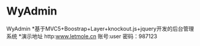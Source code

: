# WyAdmin
WyAdmin
*基于MVC5+Boostrap+Layer+knockout.js+jquery开发的后台管理系统
*演示地址 http:www.letmole.cn  账号:user 密码：987123
